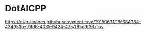 # DotAICPP
 


https://user-images.githubusercontent.com/29150631/166684364-434953be-9fd6-4035-9424-4757f65c9f36.mov

